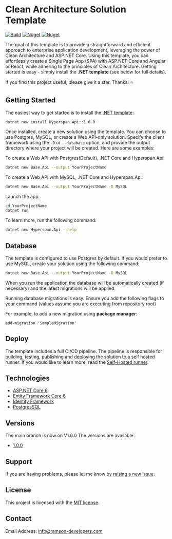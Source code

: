 # Clean Architecture Solution Template

[![Build](https://github.com/Hyperspan/Hyperspan.Base.Api/actions/workflows/build-test.yml/badge.svg)](https://github.com/Hyperspan/Hyperspan.Base.Api/actions/workflows/build-test.yml)
[![Nuget](https://img.shields.io/nuget/v/Hyperspan.Api?label=NuGet)](https://www.nuget.org/packages/Hyperspan.Api)
[![Nuget](https://img.shields.io/nuget/dt/Hyperspan.Api?label=Downloads)](https://www.nuget.org/packages/Hyperspan.Api)

The goal of this template is to provide a straightforward and efficient approach to enterprise application development, leveraging the power of Clean Architecture and ASP.NET Core. Using this template, you can effortlessly create a Single Page App (SPA) with ASP.NET Core and Angular or React, while adhering to the principles of Clean Architecture. Getting started is easy - simply install the **.NET template** (see below for full details).

If you find this project useful, please give it a star. Thanks! ⭐

## Getting Started

The easiest way to get started is to install the [.NET template](https://www.nuget.org/packages/Hyperspan.Api):

```
dotnet new install Hyperspan.Api::1.0.0
```

Once installed, create a new solution using the template. You can choose to use Postgres, MySQL, or create a Web API-only solution. Specify the client framework using the `-D` or `--database` option, and provide the output directory where your project will be created. Here are some examples:

To create a Web API with Postgres(Default), .NET Core and Hyperspan.Api:

```bash
dotnet new Base.Api --output YourProjectName
```

To create a Web API with MySQL, .NET Core and Hyperspan.Api:

```bash
dotnet new Base.Api --output YourProjectName -D MySQL
```

Launch the app:

```bash
cd YourProjectName
dotnet run
```

To learn more, run the following command:

```bash
dotnet new Hyperspan.Api --help
```

## Database

The template is configured to use Postgres by default. If you would prefer to use MySQL, create your solution using the following command:

```bash
dotnet new Base.Api --output YourProjectName -D MySQL
```

When you run the application the database will be automatically created (if necessary) and the latest migrations will be applied.

Running database migrations is easy. Ensure you add the following flags to your command (values assume you are executing from repository root)

For example, to add a new migration using **package manager**:

`add-migration 'SampleMigration'`

## Deploy

The template includes a full CI/CD pipeline. The pipeline is responsible for building, testing, publishing and deploying the solution to a self hosted runner. If you would like to learn more, read the [Self-Hosted runner](https://docs.github.com/en/actions/hosting-your-own-runners/managing-self-hosted-runners/about-self-hosted-runners).

## Technologies

- [ASP.NET Core 6](https://docs.microsoft.com/en-us/aspnet/core/introduction-to-aspnet-core)
- [Entity Framework Core 6](https://docs.microsoft.com/en-us/ef/core/)
- [Identity Framework](https://learn.microsoft.com/en-us/aspnet/core/security/authentication/identity?view=aspnetcore-7.0&tabs=visual-studio)
- [PostgresSQL](https://www.postgresql.org/)

## Versions

The main branch is now on V1.0.0 The versions are available:

- [1.0.0](https://github.com/Hyperspan/Hyperspan.Base.Api/tree/v1.0.0)

<!-- ## Learn More -->

## Support

If you are having problems, please let me know by [raising a new issue](https://github.com/Hyperspan/Hyperspan.Base.Api/issues/new).

## License

This project is licensed with the [MIT license](LICENSE.txt).

## Contact

Email Address: info@ramson-developers.com

